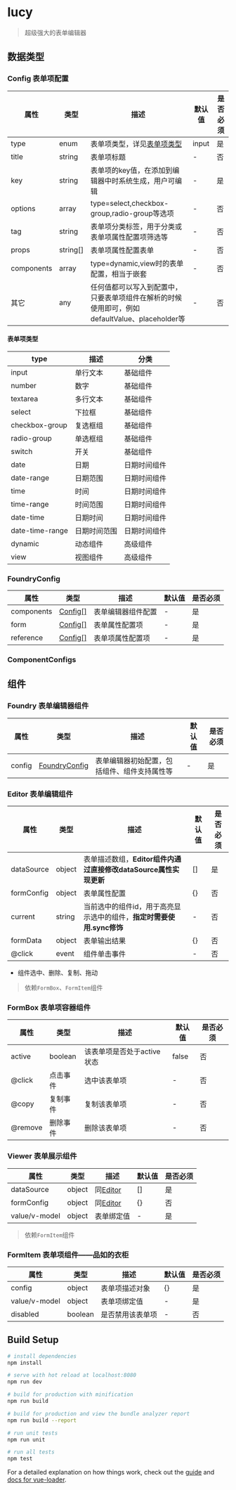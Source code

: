 # lucy

> 超级强大的表单编辑器

## 数据类型

### Config 表单项配置

| 属性 | 类型 | 描述 | 默认值 | 是否必须 |
| ---- | ---- | ---- | ---- | ---- |
| type | enum | 表单项类型，详见[表单项类型](#表单项类型) | input | 是 |
| title | string | 表单项标题 | - | 否 |
| key | string | 表单项的key值，在添加到编辑器中时系统生成，用户可编辑 | - | 是 |
| options | array | type=select,checkbox-group,radio-group等选项 | - | 否 |
| tag | string | 表单项分类标签，用于分类或表单项属性配置项筛选等 | - | 否 |
| props | string[] | 表单项属性配置表单 | - | 否 |
| components | array | type=dynamic,view时的表单配置，相当于嵌套 | - | 否 |
| 其它 | any | 任何值都可以写入到配置中，只要表单项组件在解析的时候使用即可，例如defaultValue、placeholder等 | - | 否 |

#### 表单项类型

| type | 描述 | 分类 |
| ---- | ---- | ---- |
| input | 单行文本 | 基础组件 |
| number | 数字 | 基础组件 |
| textarea | 多行文本 | 基础组件 |
| select | 下拉框 | 基础组件 |
| checkbox-group | 复选框组 | 基础组件 |
| radio-group | 单选框组 | 基础组件 |
| switch | 开关 | 基础组件 |
| date | 日期 | 日期时间组件 |
| date-range | 日期范围 | 日期时间组件 |
| time | 时间 | 日期时间组件 |
| time-range | 时间范围 | 日期时间组件 |
| date-time | 日期时间 | 日期时间组件 |
| date-time-range | 日期时间范围 | 日期时间组件 |
| dynamic | 动态组件 | 高级组件 |
| view | 视图组件 | 高级组件 |

### FoundryConfig

| 属性 | 类型 | 描述 | 默认值 | 是否必须 |
| ---- | ---- | ---- | ---- | ---- |
| components | [Config[]](#config表单项配置) | 表单编辑器组件配置 | - | 是 |
| form | [Config[]](#config表单项配置) | 表单属性配置项 | - | 是 |
| reference | [Config[]](#config表单项配置) | 表单项属性配置项 | - | 是 |

### ComponentConfigs

## 组件

### Foundry 表单编辑器组件

| 属性 | 类型 | 描述 | 默认值 | 是否必须 |
| ---- | ---- | ---- | ---- | ---- |
| config | [FoundryConfig](#foundryconfig) | 表单编辑器初始配置，包括组件、组件支持属性等 | - | 是 |

### Editor 表单编辑组件

| 属性 | 类型 | 描述 | 默认值 | 是否必须 |
| ---- | ---- | ---- | ---- | ---- |
| dataSource | object | 表单描述数组，**Editor组件内通过直接修改dataSource属性实现更新** | [] | 是 |
| formConfig | object | 表单属性配置 | {} | 否 |
| current | string | 当前选中的组件id，用于高亮显示选中的组件，**指定时需要使用.sync修饰** | - | 否 |
| formData | object | 表单输出结果 | {} | 否 |
| @click | event | 组件单击事件 | - | 否 |

- 组件选中、删除、复制、拖动

> 依赖`FormBox`、`FormItem`组件

### FormBox 表单项容器组件

| 属性 | 类型 | 描述 | 默认值 | 是否必须 |
| ---- | ---- | ---- | ---- | ---- |
| active | boolean | 该表单项是否处于active状态 | false | 否 |
| @click | 点击事件 | 选中该表单项 | - | 否 |
| @copy | 复制事件 | 复制该表单项 | - | 否 |
| @remove | 删除事件 | 删除该表单项 | - | 否 |

### Viewer 表单展示组件

| 属性 | 类型 | 描述 | 默认值 | 是否必须 |
| ---- | ---- | ---- | ---- | ---- |
| dataSource | object | 同[Editor](#editor) | [] | 是 |
| formConfig | object | 同[Editor](#editor) | {} | 否 |
| value/v-model | object | 表单绑定值 | - | 是 |

> 依赖`FormItem`组件

### FormItem 表单项组件——品如的衣柜

| 属性 | 类型 | 描述 | 默认值 | 是否必须 |
| ---- | ---- | ---- | ---- | ---- |
| config | object | 表单项描述对象 | {} | 是 |
| value/v-model | object | 表单项绑定值 | - | 是 |
| disabled | boolean | 是否禁用该表单项 | - | 否 |


## Build Setup

``` bash
# install dependencies
npm install

# serve with hot reload at localhost:8080
npm run dev

# build for production with minification
npm run build

# build for production and view the bundle analyzer report
npm run build --report

# run unit tests
npm run unit

# run all tests
npm test
```

For a detailed explanation on how things work, check out the [guide](http://vuejs-templates.github.io/webpack/) and [docs for vue-loader](http://vuejs.github.io/vue-loader).
